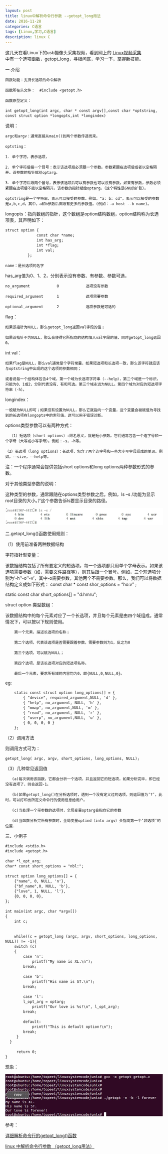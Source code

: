 ```yaml
---
layout: post
title: linux中解析命令行参数 --getopt_long用法
date: 2016-11-28
categories: C语言
tags: [Linux,学习,C语言]
description: linux C
---
```



这几天在看Linux下的usb摄像头采集视频，看到网上的
[Linux视频采集](http://blog.csdn.net/zgyulongfei/article/details/7526249)	
中有一个选项函数，getopt_long，寻根问底，学习一下，掌握新技能。

一.介绍

	函数功能：支持长选项的命令解析

	函数所在头文件：  #include <getopt.h>

	函数原型定义：

	int getopt_long(int argc, char * const argv[],const char *optstring, const struct option *longopts,int *longindex)

说明：

	argc和argv：通常直接从main()到两个参数传递而来。

	optsting：

	1. 单个字符，表示选项， 

	2. 单个字符后接一个冒号：表示该选项后必须跟一个参数。参数紧跟在选项后或者以空格隔开。该参数的指针赋给optarg。 

	3. 单个字符后跟两个冒号，表示该选项后可以有参数也可以没有参数。如果有参数，参数必须紧跟在选项后不能以空格隔开。该参数的指针赋给optarg。（这个特性是GNU的扩张）。

	optstring是一个字符串，表示可以接受的参数。例如，"a: b: cd"，表示可以接受的参数是a,b,c,d，其中，a和b参数后面跟有更多的参数值。(例如：-a host --b name)。

longopts：指向数组的指针，这个数组是option结构数组，option结构称为长选项表，其声明如下：

	struct option {
	              const char *name;
	              int has_arg;
	              int *flag;
	              int val;
	          };

	name：是长选项的名字

has_arg值为0、1、2，分别表示没有参数、有参数、参数可选，

	no_argument            0            选项没有参数
	
	required_argument      1            选项需要参数
	
	optional_argument      2            选项参数是可选的

flag：

	如果该指针为NULL，那么getopt_long返回val字段的值；

	如果该指针不为NULL，那么会使得它所指向的结构填入val字段的值，同时getopt_long返回0。

int val：

	如果flag是NULL，那么val通常是个字符常量，如果短选项和长选项一致，那么该字符就应该与optstring中出现的这个选项的参数相同；

	或者说每一个结构体包含4个域，第一个域为长选项字符串（--help），第二个域是一个标识，只能为0、1或2，分别代表没有、有和可选。第三个域永远为NULL。第四个域为对应的短选项字符串（-h）。

longindex：

	一般赋为NULL即可；如果没有设置为NULL，那么它就指向一个变量，这个变量会被赋值为寻找到的长选项在longopts中的索引值，这可以用于错误诊断。

options类型参数可以有两种方式：

	  （1）短选项（short options）:顾名思义，就是短小参数。它们通常包含一个连字号和一个字母（大写或小写字母）。例如：-s，-h等。

	（2）长选项（long options）：长选项，包含了两个连字号和一些大小写字母组成的单词。例如，--size，--help等。

 注：一个程序通常会提供包括short options和long options两种参数形式的参数。

  对于其他类型参数的说明：
  
  这种类型的参数，通常跟随在options类型参数之后。例如，ls –s /功能为显示root目录的大小。’/’这个参数告诉ls要显示目录的路径。

![这里写图片描述](/images/blog/technology/linux-video-getopt.jpg)

二.getopt_long()函数使用规则：

（1）使用前准备两种数据结构

  字符指针型变量：
  
  该数据结构包括了所有要定义的短选项，每一个选项都只用单个字母表示。如果该选项需要参数（如，需要文件路径等），则其后跟一个冒号。例如，三个短选项分别为‘-h’‘-o’‘-v’，其中-o需要参数，其他两个不需要参数。那么，我们可以将数据结构定义成如下形式：
const char * const shor_options = “ho:v” ;

static const char short_options[] = "d:hmru";

  struct option 类型数组：
  
  该数据结构中的每个元素对应了一个长选项，并且每个元素是由四个域组成。通常情况下，可以按以下规则使用。

		第一个元素，描述长选项的名称；

		第二个选项，代表该选项是否需要跟着参数，需要参数则为1，反之为0

		第三个选项，可以赋为NULL；

		第四个选项，是该长选项对应的短选项名称。

		最后一个元素，要求所有域的内容均为0，即{NULL,0,NULL,0}。

eg:

		static const struct option long_options[] = {
			{ "device", required_argument,NULL, 'd' },
			{ "help", no_argument, NULL, 'h' }, 
			{ "mmap", no_argument,NULL, 'm' }, 
			{ "read", no_argument, NULL, 'r' },
			{ "userp", no_argument,NULL, 'u' }, 
			{ 0, 0, 0, 0 }
		};

（2）调用方法

则调用方式可为：

	getopt_long( argc, argv, short_options, long_options, NULL);

（3）几种常见返回值

	   (a)每次调用该函数，它都会分析一个选项，并且返回它的短选项，如果分析完毕，即已经没有选项了，则会返回-1。

	   (b)如果getopt_long()在分析选项时，遇到一个没有定义过的选项，则返回值为‘?’，此时，可以打印出所定义命令行的使用信息给用户。

	   (c)当处理一个带参数的选项时，全局变量optarg会指向它的参数 

	   (d)当函数分析完所有参数时，全局变量optind（into argv）会指向第一个‘非选项’的位置.

三、小例子

	#include <stdio.h>
	#include <getopt.h>
	
	char *l_opt_arg;
	char* const short_options = "nbl:";
	
	struct option long_options[] = {
		{"name", 0, NULL, 'n'},
		{"bf_name",0, NULL, 'b'},
		{"love", 1, NULL, 'l'},
		{0, 0, 0, 0},
	};
	
	int main(int argc, char *argv[])
	{
		int c;
		
		
		while((c = getopt_long (argc, argv, short_options, long_options, NULL)) != -1){
		switch (c)
		{
			case 'n':
				printf("My name is XL.\n");
			break;
			
			case 'b':
				printf("His name is ST.\n");
			break;
			
			case 'l':
			l_opt_arg = optarg;
				printf("Our love is %s!\n", l_opt_arg);
			break;
			
			default:
				printf("This is default option!\n");
			break;
		 }
	  }
	
		 return 0;
	}

现象：

![这里写图片描述](/images/blog/technology/linux-video-getopt-exp.jpg)

参考：

[详细解析命令行的getopt_long()函数](http://www.thinksaas.cn/topics/0/71/71671.html)

[linux 中解析命令行参数 （getopt_long用法） ](http://www.cnblogs.com/hnrainll/archive/2011/09/15/2176933.html)

